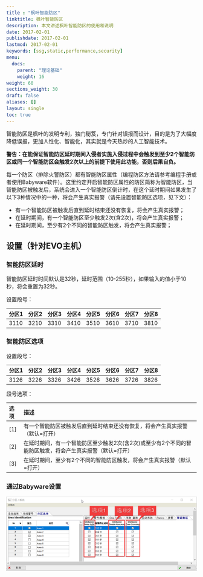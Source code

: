 ```yaml
---
title : "枫叶智能防区"
linktitle: 枫叶智能防区
description: 本文讲述枫叶智能防区的使用和说明
date: 2017-02-01
publishdate: 2017-02-01
lastmod: 2017-02-01
keywords: [ssg,static,performance,security]
menu:
  docs:
    parent: "理论基础"
    weight: 16
weight: 60
sections_weight: 30
draft: false
aliases: []
layout: single
toc: true
---
```


智能防区是枫叶的发明专利，独门秘笈，专门针对误报而设计，目的是为了大幅度降低误报，更加人性化、智能化，其实就是今天热炒的人工智能技术。

**警告：在能保证智能防区延时期间入侵者实施入侵过程中会触发到至少2个智能防区或同一个智能防区会触发2次以上的前提下使用此功能，否则后果自负。**

每一个防区（排除火警防区）都有智能防区属性（编程防区方法请参考编程手册或者使用Babyware软件）。这里约定开启智能防区属性的防区简称为智能防区，当智能防区被触发后，系统会进入一个智能防区倒计时，在这个延时期间如果发生了以下3种情况中的一种，将会产生真实报警（请先设置智能防区选项，见下文）：

- 有一个智能防区被触发后直到延时结束还没有恢复，将会产生真实报警；
- 在延时期间，有一个智能防区至少触发2次(含2次)，将会产生真实报警；
- 在延时期间，至少有2个不同的智能防区触发，将会产生真实报警；

## 设置（针对EVO主机）

### 智能防区延时

智能防区延时时间默认是32秒，延时范围（10-255秒），如果输入的值小于10秒，将会重置为32秒。

设置段号：

| 分区1 | 分区2 | 分区3 | 分区4 | 分区5 | 分区6 | 分区7 | 分区8 |
| :-- | :-- | :-- | :-- | :-- | :-- | :-- | :-- |
| 3110 | 3210 | 3310 | 3410 | 3510 | 3610 | 3710 | 3810 |

### 智能防区选项

设置段号：

| 分区1 | 分区2 | 分区3 | 分区4 | 分区5 | 分区6 | 分区7 | 分区8 |
| :-- | :-- | :-- | :-- | :-- | :-- | :-- | :-- |
| 3126 | 3226 | 3326 | 3426 | 3526 | 3626 | 3726 | 3826 |

段号选项：

| 选项 | 描述 |
| :-- | :-- |
| [1] | 有一个智能防区被触发后直到延时结束还没有恢复，将会产生真实报警（默认=打开） |
| [2] | 在延时期间，有一个智能防区至少触发2次(含2次)或至少有2个不同的智能防区触发，将会产生真实报警（默认=打开） |
| [3] | 在延时期间，至少有2个不同的智能防区触发，将会产生真实报警（默认=打开） |

### 通过Babyware设置

![智能防区设置](images/setting-method.png)